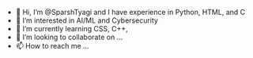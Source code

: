 - 👋 Hi, I’m @SparshTyagi and I have experience in Python, HTML, and C
- 👀 I’m interested in AI/ML and Cybersecurity
- 🌱 I’m currently learning CSS, C++, 
- 💞️ I’m looking to collaborate on ...
- 📫 How to reach me ...

<!---
SparshTyagi/SparshTyagi is a ✨ special ✨ repository because its `README.md` (this file) appears on your GitHub profile.
You can click the Preview link to take a look at your changes.
--->
